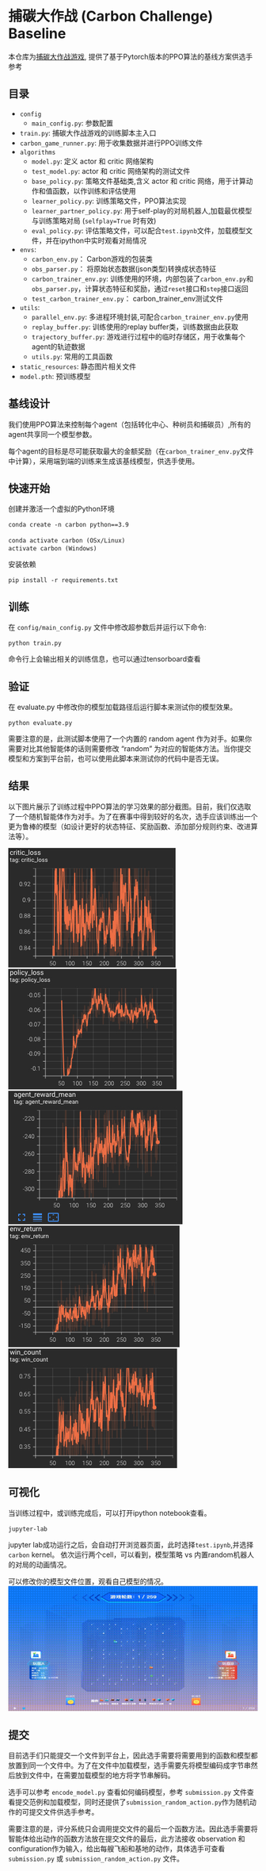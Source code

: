 # 捕碳大作战 (Carbon Challenge) Baseline

本仓库为[捕碳大作战游戏](https://github.com/moliqingwa/carbon_challenge), 提供了基于Pytorch版本的PPO算法的基线方案供选手参考

## 目录
* `config`
  * `main_config.py`: 参数配置
* `train.py`: 捕碳大作战游戏的训练脚本主入口
* `carbon_game_runner.py`: 用于收集数据并进行PPO训练文件
* `algorithms`
  * `model.py`: 定义 actor 和 critic 网络架构
  * `test_model.py`: actor 和 critic 网络架构的测试文件
  * `base_policy.py`: 策略文件基础类,含义 actor 和 critic 网络，用于计算动作和值函数，以作训练和评估使用
  * `learner_policy.py`: 训练策略文件，PPO算法实现
  * `learner_partner_policy.py`: 用于self-play的对局机器人,加载最优模型与训练策略对局 (`selfplay=True` 时有效)
  * `eval_policy.py`: 评估策略文件，可以配合`test.ipynb`文件，加载模型文件，并在ipython中实时观看对局情况
* `envs`: 
  * `carbon_env.py`： Carbon游戏的包装类
  * `obs_parser.py`： 将原始状态数据(json类型)转换成状态特征
  * `carbon_trainer_env.py`: 训练使用的环境，内部包装了`carbon_env.py`和`obs_parser.py`，计算状态特征和奖励，通过`reset`接口和`step`接口返回
  * `test_carbon_trainer_env.py`： carbon_trainer_env测试文件
* `utils`:
  * `parallel_env.py`: 多进程环境封装,可配合`carbon_trainer_env.py`使用
  * `replay_buffer.py`: 训练使用的replay buffer类，训练数据由此获取
  * `trajectory_buffer.py`: 游戏进行过程中的临时存储区，用于收集每个agent的轨迹数据
  * `utils.py`: 常用的工具函数
* `static_resources`: 静态图片相关文件
* `model.pth`: 预训练模型

## 基线设计
我们使用PPO算法来控制每个agent（包括转化中心、种树员和捕碳员）,所有的agent共享同一个模型参数。

每个agent的目标是尽可能获取最大的金额奖励（在`carbon_trainer_env.py`文件中计算），采用端到端的训练来生成该基线模型，供选手使用。

## 快速开始
创建并激活一个虚拟的Python环境
```shell
conda create -n carbon python==3.9

conda activate carbon (OSx/Linux)
activate carbon (Windows)
```

安装依赖
```shell
pip install -r requirements.txt
```

## 训练
在 `config/main_config.py` 文件中修改超参数后并运行以下命令:
```shell
python train.py
```
命令行上会输出相关的训练信息，也可以通过tensorboard查看

## 验证
在 evaluate.py 中修改你的模型加载路径后运行脚本来测试你的模型效果。
```shell
python evaluate.py
```
需要注意的是，此测试脚本使用了一个内置的 random agent 作为对手。如果你需要对比其他智能体的话则需要修改 “random” 为对应的智能体方法。当你提交模型和方案到平台前，也可以使用此脚本来测试你的代码中是否无误。

## 结果
以下图片展示了训练过程中PPO算法的学习效果的部分截图。目前，我们仅选取了一个随机智能体作为对手。为了在赛事中得到较好的名次，选手应该训练出一个更为鲁棒的模型（如设计更好的状态特征、奖励函数、添加部分规则约束、改进算法等）。

![critic_loss](static_resources/critic_loss.jpg)
![policy_loss](static_resources/policy_loss.jpg)
![agent_reward_mean](static_resources/agent_reward_mean.jpg)
![env_return](static_resources/env_return.jpg)
![win_rate](static_resources/win_rate.jpg)

## 可视化
当训练过程中，或训练完成后，可以打开ipython notebook查看。
```shell
jupyter-lab
```
jupyter lab成功运行之后，会自动打开浏览器页面，此时选择`test.ipynb`,并选择`carbon` kernel。
依次运行两个cell，可以看到，模型策略 vs 内置random机器人的对局的动画情况。

可以修改你的模型文件位置，观看自己模型的情况。
![game](static_resources/out.gif)

## 提交
目前选手们只能提交一个文件到平台上，因此选手需要将需要用到的函数和模型都放置到同一个文件中。为了在文件中加载模型，选手需要先将模型编码成字节串然后放到文件中，在需要加载模型的地方将字节串解码。

选手可以参考 `encode_model.py` 查看如何编码模型，参考 `submission.py` 文件查看提交范例和加载模型，同时还提供了`submission_random_action.py`作为随机动作的可提交文件供选手参考。

需要注意的是，评分系统只会调用提交文件的最后一个函数方法。因此选手需要将智能体给出动作的函数方法放在提交文件的最后，此方法接收 observation 和 configuration作为输入，给出每艘飞船和基地的动作，具体选手可查看 `submission.py` 或 `submission_random_action.py` 文件。
